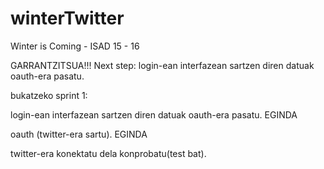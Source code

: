 # winterTwitter
Winter is Coming - ISAD 15 - 16

GARRANTZITSUA!!!  Next step:
login-ean interfazean sartzen diren datuak oauth-era pasatu.

bukatzeko sprint 1:

login-ean interfazean sartzen diren datuak oauth-era pasatu. EGINDA

oauth (twitter-era sartu). EGINDA

twitter-era konektatu dela konprobatu(test bat).
